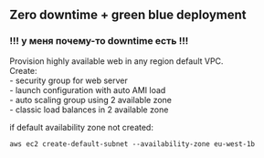 ## Zero downtime + green blue deployment
### !!! у меня почему-то downtime есть !!!
Provision highly available web in any region default VPC.  
Create:    
    - security group for web server  
    - launch configuration with auto AMI load  
    - auto scaling group using 2 available zone  
    - classic load balances in 2 available zone  
  
if default availability zone not created:
```
aws ec2 create-default-subnet --availability-zone eu-west-1b
```

